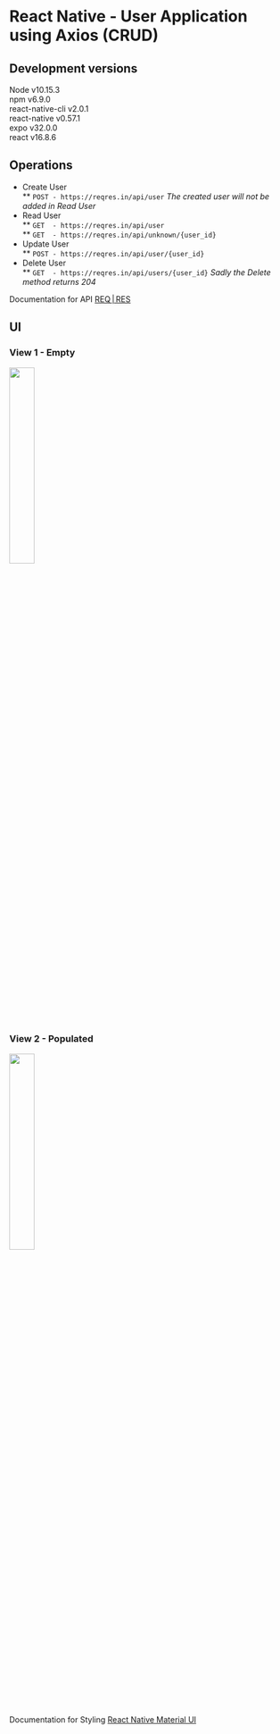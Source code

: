 # React Native - User Application using Axios (CRUD)  
## Development versions    
Node v10.15.3  
npm v6.9.0  
react-native-cli v2.0.1  
react-native v0.57.1  
expo v32.0.0  
react v16.8.6  

## Operations  

* Create User  
** ```POST - https://reqres.in/api/user``` <i>The created user will not be added in Read User</i>  
* Read User  
** ```GET  - https://reqres.in/api/user```  
** ```GET  - https://reqres.in/api/unknown/{user_id}```  
* Update User  
** ```POST - https://reqres.in/api/user/{user_id}```      
* Delete User  
** ```GET  - https://reqres.in/api/users/{user_id}``` <i>Sadly the Delete method returns 204</i>  
  
Documentation for API  [REQ | RES](https://reqres.in/)  

## UI  
### View 1 - Empty 
<img src="assets/img/note1.jpg" width="30%">  

### View 2 - Populated
<img src="assets/img/note2.jpg" width="30%"> 

Documentation for Styling
[React Native Material UI](https://github.com/xotahal/react-native-material-ui)  
